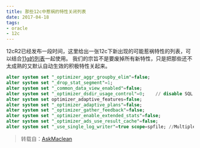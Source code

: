 ```yaml
---
title: 那些12c中惹祸的特性关闭列表
date: 2017-04-18
tags:
- oracle
- 12c
---
```


12cR2已经发布一段时间，这里给出一张12c下新出现的可能惹祸特性的列表，可以结合[11g的列表](http://ol3rzmg8c.bkt.clouddn.com/%E9%82%A3%E4%BA%9B11gR2%E4%B8%AD%E6%83%B9%E7%A5%B8%E7%9A%84%E7%89%B9%E6%80%A7%E5%85%B3%E9%97%AD%E5%88%97%E8%A1%A8.pdf)一起使用。
我们的宗旨不是要废掉所有新特性，只是把那些还不太成熟的又默认自动生效的积极特性关起来。
``` sql
alter system set "_optimizer_aggr_groupby_elim"=false;
alter system set "_drop_stat_segment"=1;
alter system set "_common_data_view_enabled"=false; 
alter system set "_optimizer_dsdir_usage_control"=0;    // disable SQL Plan Directive
alter system set optimizer_adaptive_features=false;
alter system set "_optimizer_adaptive_plans"=false;
alter system set "_optimizer_gather_feedback"=false;
alter system set "_optimizer_enable_extended_stats"=false;
alter system set "_optimizer_ads_use_result_cache"=false;
alter system set "_use_single_log_writer"=true scope=spfile; //Multiple log writers feature in Oracle Database 12c can cause instance recovery fails and unexpected 
```

> 转载自：[AskMaclean](http://www.askmaclean.com/)